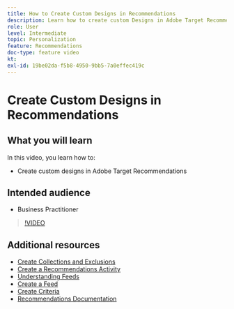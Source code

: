 ```yaml
---
title: How to Create Custom Designs in Recommendations
description: Learn how to create custom Designs in Adobe Target Recommendations.
role: User
level: Intermediate
topic: Personalization
feature: Recommendations
doc-type: feature video
kt:
exl-id: 19be02da-f5b8-4950-9bb5-7a0effec419c
---
```

# Create Custom Designs in Recommendations

## What you will learn

In this video, you learn how to:

* Create custom designs in Adobe Target Recommendations

## Intended audience

* Business Practitioner

>[!VIDEO](https://video.tv.adobe.com/v/27687?quality=12)

## Additional resources

* [Create Collections and Exclusions](create-collections-and-exclusions.md)
* [Create a Recommendations Activity](create-a-recommendations-activity.md)
* [Understanding Feeds](understanding-feeds.md)
* [Create a Feed](create-a-feed.md)
* [Create Criteria](create-criteria.md)
* [Recommendations Documentation](https://experienceleague.adobe.com/docs/target/using/recommendations/recommendations.html?lang=en)
